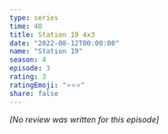 ```yaml
---
type: series
time: 40
title: Station 19 4x3
date: "2022-08-12T00:00:00"
name: "Station 19"
season: 4
episode: 3
rating: 3
ratingEmoji: "⭐️⭐️⭐️"
share: false
---
```


_[No review was written for this episode]_
